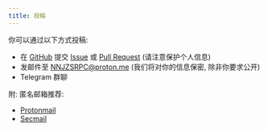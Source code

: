```yaml
---
title: 投稿
---
```


你可以通过以下方式投稿:

- 在 [GitHub](https://github.com/NNJZSRPC/NNJZ-SRPC) 提交 [Issue](https://github.com/NNJZSRPC/NNJZ-SRPC/issues) 或 [Pull Request](https://github.com/NNJZSRPC/NNJZ-SRPC/pulls) (请注意保护个人信息)
- 发邮件至 [NNJZSRPC@proton.me](mailto:NNJZSRPC@proton.me) (我们将对你的信息保密, 除非你要求公开)
- Telegram 群聊


附: 匿名邮箱推荐:

- [Protonmail](https://www.protonmail.com/)
- [Secmail](https://www.secmail.com/)